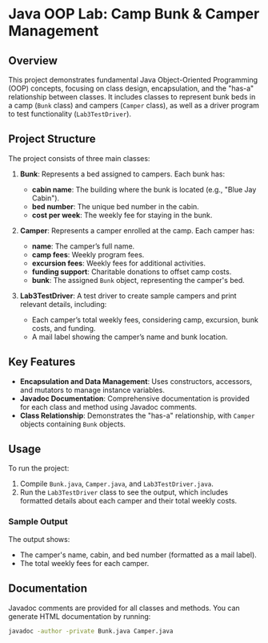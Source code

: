 # Java OOP Lab: Camp Bunk & Camper Management

## Overview
This project demonstrates fundamental Java Object-Oriented Programming (OOP) concepts, focusing on class design, encapsulation, and the "has-a" relationship between classes. It includes classes to represent bunk beds in a camp (`Bunk` class) and campers (`Camper` class), as well as a driver program to test functionality (`Lab3TestDriver`).

## Project Structure
The project consists of three main classes:
1. **Bunk**: Represents a bed assigned to campers. Each bunk has:
   - **cabin name**: The building where the bunk is located (e.g., "Blue Jay Cabin").
   - **bed number**: The unique bed number in the cabin.
   - **cost per week**: The weekly fee for staying in the bunk.

2. **Camper**: Represents a camper enrolled at the camp. Each camper has:
   - **name**: The camper’s full name.
   - **camp fees**: Weekly program fees.
   - **excursion fees**: Weekly fees for additional activities.
   - **funding support**: Charitable donations to offset camp costs.
   - **bunk**: The assigned `Bunk` object, representing the camper's bed.

3. **Lab3TestDriver**: A test driver to create sample campers and print relevant details, including:
   - Each camper’s total weekly fees, considering camp, excursion, bunk costs, and funding.
   - A mail label showing the camper’s name and bunk location.

## Key Features
- **Encapsulation and Data Management**: Uses constructors, accessors, and mutators to manage instance variables.
- **Javadoc Documentation**: Comprehensive documentation is provided for each class and method using Javadoc comments.
- **Class Relationship**: Demonstrates the "has-a" relationship, with `Camper` objects containing `Bunk` objects.

## Usage
To run the project:
1. Compile `Bunk.java`, `Camper.java`, and `Lab3TestDriver.java`.
2. Run the `Lab3TestDriver` class to see the output, which includes formatted details about each camper and their total weekly costs.

### Sample Output
The output shows:
- The camper's name, cabin, and bed number (formatted as a mail label).
- The total weekly fees for each camper.

## Documentation
Javadoc comments are provided for all classes and methods. You can generate HTML documentation by running:
```bash
javadoc -author -private Bunk.java Camper.java
